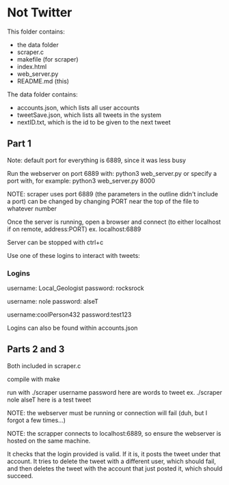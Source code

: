# Not Twitter

This folder contains:
 - the data folder
 - scraper.c
 - makefile (for scraper)
 - index.html
 - web_server.py
 - README.md (this)

The data folder contains:
 - accounts.json, which lists all user accounts
 - tweetSave.json, which lists all tweets in the system
 - nextID.txt, which is the id to be given to the next tweet

## Part 1

Note: default port for everything is 6889, since it was less busy

Run the webserver on port 6889 with:
  python3 web_server.py
or specify a port with, for example:
  python3 web_server.py 8000

  NOTE: scraper uses port 6889 (the parameters in the outline didn't include a port)
        can be changed by changing PORT near the top of the file to whatever number

Once the server is running, open a browser and connect (to either localhost if on remote, address:PORT)
ex. localhost:6889

Server can be stopped with ctrl+c

Use one of these logins to interact with tweets:
### Logins
username: Local_Geologist
password: rocksrock

username: nole
password: alseT

username:coolPerson432
password:test123
 
Logins can also be found within accounts.json

## Parts 2 and 3
Both included in scraper.c

compile with make

run with
./scraper username password here are words to tweet
ex.
./scraper nole alseT here is a test tweet 

NOTE: the webserver must be running or connection will fail (duh, but I forgot a few times...)

NOTE: the scrapper connects to localhost:6889, so ensure the webserver is hosted on the same machine.

It checks that the login provided is valid.  If it is, it posts the tweet
under that account.  It tries to delete the tweet with a different user, which should fail,
and then deletes the tweet with the account that just posted it, which should succeed.
